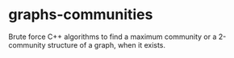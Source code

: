 # graphs-communities
Brute force C++ algorithms to find a maximum community or a 2-community structure of a graph, when it exists.
